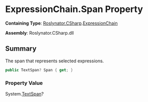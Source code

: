 # ExpressionChain\.Span Property

**Containing Type**: [Roslynator.CSharp](../../README.md)\.[ExpressionChain](../README.md)

**Assembly**: Roslynator\.CSharp\.dll

## Summary

The span that represents selected expressions\.

```csharp
public TextSpan? Span { get; }
```

### Property Value

System\.[TextSpan](https://docs.microsoft.com/en-us/dotnet/api/microsoft.codeanalysis.text.textspan)?

